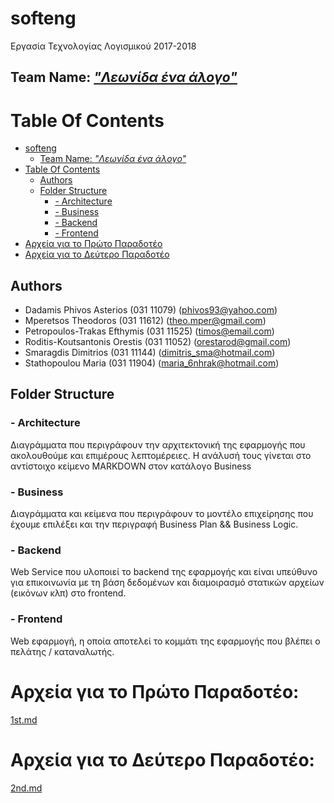 # softeng
Εργασία Τεχνολογίας Λογισμικού 2017-2018

## Team Name: [*"Λεωνίδα ένα άλογο"*](https://youtu.be/0xd9qtkMdLo?t=1m37s)

# Table Of Contents
- [softeng](#softeng)
    - [Team Name: *"Λεωνίδα ένα άλογο"*](#team-name-%CE%BB%CE%B5%CF%89%CE%BD%CE%AF%CE%B4%CE%B1-%CE%AD%CE%BD%CE%B1-%CE%AC%CE%BB%CE%BF%CE%B3%CE%BF)
- [Table Of Contents](#table-of-contents)
    - [Authors](#authors)
    - [Folder Structure](#folder-structure)
        - [- Architecture](#architecture)
        - [- Business](#business)
        - [- Backend](#backend)
        - [- Frontend](#frontend)
- [Αρχεία για το Πρώτο Παραδοτέο](#fst_deliv)
- [Αρχεία για το Δεύτερο Παραδοτέο](#snd_deliv)

## Authors
- Dadamis Phivos Asterios       (031 11079) (phivos93@yahoo.com)
- Mperetsos Theodoros           (031 11612) (theo.mper@gmail.com)
- Petropoulos-Trakas Efthymis   (031 11525) (timos@email.com)
- Roditis-Koutsantonis Orestis  (031 11052) (orestarod@gmail.com)
- Smaragdis Dimitrios           (031 11144) (dimitris_sma@hotmail.com)
- Stathopoulou Maria            (031 11904) (maria_6nhrak@hotmail.com)

## Folder Structure
### <a name="architecture"></a>- Architecture
Διαγράμματα που περιγράφουν την αρχιτεκτονική της εφαρμογής που ακολουθούμε και επιμέρους λεπτομέρειες. Η ανάλυσή τους γίνεται στο αντίστοιχο κείμενο MARKDOWN στον κατάλογο Business
### <a name="business"></a>- Business
Διαγράμματα και κείμενα που περιγράφουν το μοντέλο επιχείρησης που έχουμε επιλέξει και την περιγραφή Business Plan && Business Logic.
### <a name="backend"></a>- Backend
Web Service που υλοποιεί το backend της εφαρμογής και είναι υπεύθυνο για επικοινωνία με τη βάση δεδομένων και διαμοιρασμό στατικών αρχείων (εικόνων κλπ) στο frontend.
### <a name="frontend"></a>- Frontend
Web εφαρμογή, η οποία αποτελεί το κομμάτι της εφαρμογής που βλέπει ο πελάτης / καταναλωτής.

# <a name="fst_deliv"></a>Αρχεία για το Πρώτο Παραδοτέο:
[1st.md](business/1st.md)

# <a name="snd_deliv"></a>Αρχεία για το Δεύτερο Παραδοτέο:
[2nd.md](business/2nd.md)